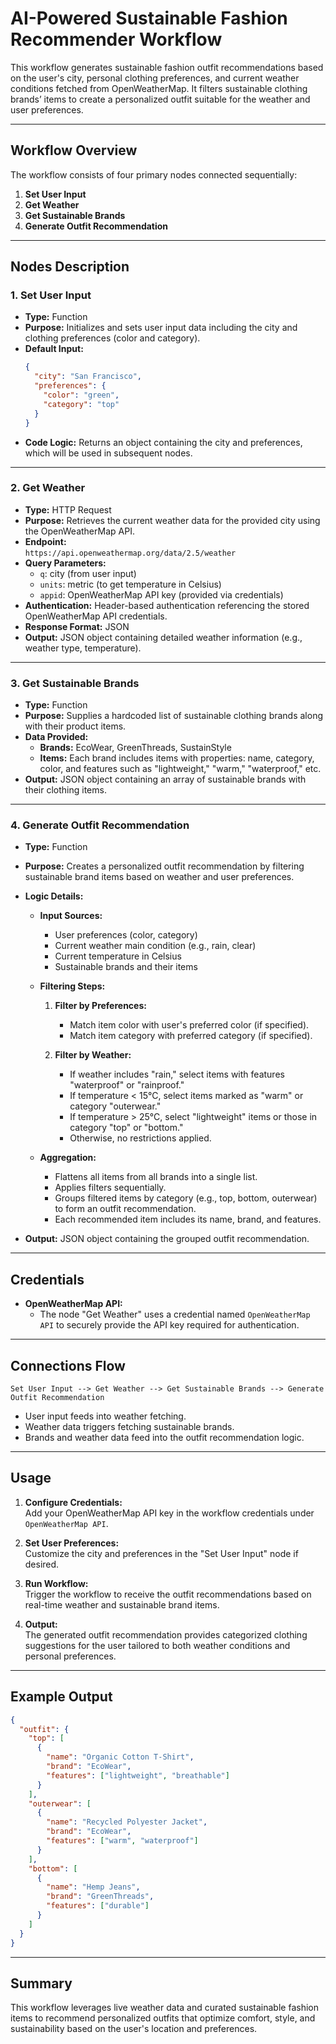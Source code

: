 # AI-Powered Sustainable Fashion Recommender Workflow

This workflow generates sustainable fashion outfit recommendations based on the user's city, personal clothing preferences, and current weather conditions fetched from OpenWeatherMap. It filters sustainable clothing brands’ items to create a personalized outfit suitable for the weather and user preferences.

---

## Workflow Overview

The workflow consists of four primary nodes connected sequentially:

1. **Set User Input**  
2. **Get Weather**  
3. **Get Sustainable Brands**  
4. **Generate Outfit Recommendation**

---

## Nodes Description

### 1. Set User Input

- **Type:** Function  
- **Purpose:** Initializes and sets user input data including the city and clothing preferences (color and category).  
- **Default Input:**
  ```json
  {
    "city": "San Francisco",
    "preferences": {
      "color": "green",
      "category": "top"
    }
  }
  ```
- **Code Logic:** Returns an object containing the city and preferences, which will be used in subsequent nodes.

---

### 2. Get Weather

- **Type:** HTTP Request  
- **Purpose:** Retrieves the current weather data for the provided city using the OpenWeatherMap API.  
- **Endpoint:**  
  `https://api.openweathermap.org/data/2.5/weather`  
- **Query Parameters:**
  - `q`: city (from user input)  
  - `units`: metric (to get temperature in Celsius)  
  - `appid`: OpenWeatherMap API key (provided via credentials)  
- **Authentication:** Header-based authentication referencing the stored OpenWeatherMap API credentials.  
- **Response Format:** JSON  
- **Output:** JSON object containing detailed weather information (e.g., weather type, temperature).

---

### 3. Get Sustainable Brands

- **Type:** Function  
- **Purpose:** Supplies a hardcoded list of sustainable clothing brands along with their product items.  
- **Data Provided:**  
  - **Brands:** EcoWear, GreenThreads, SustainStyle  
  - **Items:** Each brand includes items with properties: name, category, color, and features such as "lightweight," "warm," "waterproof," etc.  
- **Output:** JSON object containing an array of sustainable brands with their clothing items.

---

### 4. Generate Outfit Recommendation

- **Type:** Function  
- **Purpose:** Creates a personalized outfit recommendation by filtering sustainable brand items based on weather and user preferences.  
- **Logic Details:**

  - **Input Sources:**
    - User preferences (color, category)  
    - Current weather main condition (e.g., rain, clear)  
    - Current temperature in Celsius  
    - Sustainable brands and their items  

  - **Filtering Steps:**
    1. **Filter by Preferences:**  
       - Match item color with user's preferred color (if specified).  
       - Match item category with preferred category (if specified).

    2. **Filter by Weather:**  
       - If weather includes "rain," select items with features "waterproof" or "rainproof."  
       - If temperature < 15°C, select items marked as "warm" or category "outerwear."  
       - If temperature > 25°C, select "lightweight" items or those in category "top" or "bottom."  
       - Otherwise, no restrictions applied.
  
  - **Aggregation:**  
    - Flattens all items from all brands into a single list.  
    - Applies filters sequentially.  
    - Groups filtered items by category (e.g., top, bottom, outerwear) to form an outfit recommendation.  
    - Each recommended item includes its name, brand, and features.

- **Output:** JSON object containing the grouped outfit recommendation.

---

## Credentials

- **OpenWeatherMap API:**  
  - The node "Get Weather" uses a credential named `OpenWeatherMap API` to securely provide the API key required for authentication.

---

## Connections Flow

```
Set User Input --> Get Weather --> Get Sustainable Brands --> Generate Outfit Recommendation
```

- User input feeds into weather fetching.  
- Weather data triggers fetching sustainable brands.  
- Brands and weather data feed into the outfit recommendation logic.

---

## Usage

1. **Configure Credentials:**  
   Add your OpenWeatherMap API key in the workflow credentials under `OpenWeatherMap API`.

2. **Set User Preferences:**  
   Customize the city and preferences in the "Set User Input" node if desired.

3. **Run Workflow:**  
   Trigger the workflow to receive the outfit recommendations based on real-time weather and sustainable brand items.

4. **Output:**  
   The generated outfit recommendation provides categorized clothing suggestions for the user tailored to both weather conditions and personal preferences.

---

## Example Output

```json
{
  "outfit": {
    "top": [
      {
        "name": "Organic Cotton T-Shirt",
        "brand": "EcoWear",
        "features": ["lightweight", "breathable"]
      }
    ],
    "outerwear": [
      {
        "name": "Recycled Polyester Jacket",
        "brand": "EcoWear",
        "features": ["warm", "waterproof"]
      }
    ],
    "bottom": [
      {
        "name": "Hemp Jeans",
        "brand": "GreenThreads",
        "features": ["durable"]
      }
    ]
  }
}
```

---

## Summary

This workflow leverages live weather data and curated sustainable fashion items to recommend personalized outfits that optimize comfort, style, and sustainability based on the user's location and preferences.